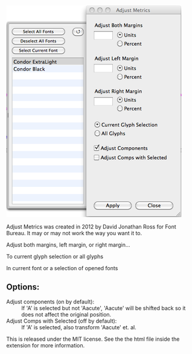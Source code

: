 <img src="https://github.com/FontBureau/fbOpenTools/raw/master/AdjustMetrics/adjustMetrics_preview.png" />


<p>Adjust Metrics was created in 2012 by David Jonathan Ross for Font Bureau. It may or may not work the way you want it to.</p> 

   
<p>Adjust both margins, left margin, or right margin...</p>
<p>To current glyph selection or all glyphs</p>
<p>In current font or a selection of opened fonts</p>
    
<h2>Options:</h2>
<dl>
<dt>Adjust components (on by default):</dt> <dd>If 'A' is selected but not 'Aacute', 'Aacute' will be shifted back so it does not affect the original position.</dd>
    
<dt>Adjust Comps with Selected (off by default):</dt> <dd>If 'A' is selected, also transform 'Aacute' et. al.</dd>
</dl>
    

<p>This is released under the MIT license. See the the html file inside the extension for more information.</p>
